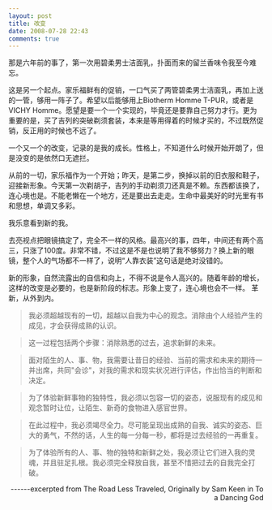 ```yaml
---
layout: post
title: 改变
date: 2008-07-28 22:43
comments: true
---
```

那是六年前的事了，第一次用碧柔男士洁面乳，扑面而来的留兰香味令我至今难忘。

这是另一个起点。家乐福鲜有的促销，一口气买了两管碧柔男士洁面乳，再加上送的一管，够用一阵子了。希望以后能够用上Biotherm Homme T-PUR，或者是VICHY Homme。愿望是要一个一个实现的，毕竟还是要靠自己努力才行。更为重要的是，买了吉列的突破剃须套装，本来是等用得着的时候才买的，不过既然促销，反正用的时候也不远了。

一个又一个的改变，记录的是我的成长。性格上，不知道什么时候开始开朗了，但是没变的是依然口无遮拦。

从前的一切，家乐福作为一个开始；昨天，是第二步，换掉以前的旧衣服和鞋子，迎接新形象。今天第一次剃胡子，吉列的手动剃须刀还真是不赖。东西都该换了，连心境也是。不能老懒在一个地方，还是要出去走走。生命中最美好的时光里有书和思想，单调又多彩。

我乐意看到新的我。

去亮视点把眼镜搞定了，完全不一样的风格。最高兴的事，四年，中间还有两个高三，只涨了100度。非常不错，不过这是不是也说明了我不够努力？换上新的眼镜，整个人的气场都不一样了，说明“人靠衣装”这句话是绝对没错的。

新的形象，自然流露出的自信和向上，不得不说是令人高兴的。随着年龄的增长，这样的改变是必要的，也是新阶段的标志。形象上变了，连心境也会不一样。 革新，从外到内。
>我必须超越现有的一切，超越以自我为中心的观念。消除由个人经验产生的成见，才会获得成熟的认识。

>这一过程包括两个步骤：消除熟悉的过去，追求新鲜的未来。

>面对陌生的人、事、物，我需要让昔日的经验、当前的需求和未来的期待一并出席，共同"会诊"，对我的需求和现实状况进行评估，作出恰当的判断和决定。

>为了体验新鲜事物的独特性，我必须以包容一切的姿态，说服现有的成见和观念暂时让位，让陌生、新奇的食物进入感官世界。

>在此过程中，我必须竭尽全力。尽可能呈现出成熟的自我、诚实的姿态、巨大的勇气，不然的话，人生的每一分每一秒，都将是过去经验的一再重复。

>为了体验所有的人、事、物的独特和新鲜之处，我必须让它们进入我的灵魂，并且驻足扎根。我必须完全释放自我，甚至不惜把过去的自我完全打破。
<p style="text-align: right;">------excerpted from The Road Less Traveled, Originally by Sam Keen in To a Dancing God</p>
